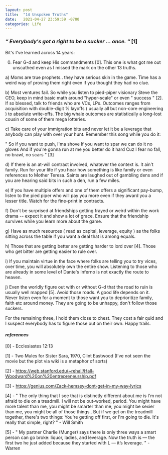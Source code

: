 ```yaml
---
layout: post
title:  "14 Unspoken Truths"
date:   2021-04-27 23:59:59 -0700
categories: Life
---
```

### _“ Everybody's got a right to be a sucker ... once. “_ [1]

Bit's I've learned across 14 years:

0) Fear G-d and keep His commandments [0]. This one is what got me out unscathed even as I missed the mark on the other 13 truths.

a) Moms are true prophets.. they have serious skin in the game. Time has a weird way of proving them right even if you thought they had no clue.

b) Most ventures fail. So while you listen to pied-piper visionary Steve the CEO, keep in mind basic math around "hyper-scale" or even " success " [2]. If so blessed, talk to friends who are VCs, LPs. Outcomes ranges from acquisition with double-digit % layoffs ( usually all but non-core engineering ) to absolute write-offs. The big whale outcomes are statistically a long-lost cousin of some of them mega lotteries.

c) Take care of your immigration bits and never let it be a leverage that anybody can play with over your hunt. Remember this song while you do it:

" So if you want to push, I'ma shove
If you want to spar we can do it no gloves
And if you're gonna run at me you better do it hard
Cuz I fear no fall, no brawl, no scars " [3]

d) If there is an at-will contract involved, whatever the context is. It ain't family. Run for your life if you hear how something is like family or even references to Mother Teresa. Saints are laughed out of gambling dens and if you are hearing said bits in such a den, run a few miles.

e) If you have multiple offers and one of them offers a significant pay-bump, listen to the pied piper who will pay you more even if they award you a lesser title. Watch for the fine-print in contracts.

f) Don't be surprised at friendships getting frayed or weird within the work drama -- expect it and show a lot of grace. Ensure that the friendship survives while you learn more about the game.

g) Have as much resources ( read as capital, leverage, equity ) as the folks sitting across the table if you want a deal that is among equals.

h) Those that are getting better are getting harder to lord over [4]. Those who get bitter are getting easier to rule over.

i) If you maintain virtue in the face where folks are telling you to try vices, over time, you will absolutely own the entire show. Listening to those who are already in some level of Dante's Inferno is not exactly the route to heaven.

j) Even the worldly figure out with or without G-d that the road to ruin is usually well mapped [5]. Avoid those roads. A good life depends on it. Never listen even for a moment to those want you to deprioritize family, faith etc around money. They are going to be unhappy, don't follow those suckers.

For the remaining three, I hold them close to chest. They cost a fair quid and I suspect everybody has to figure those out on their own. Happy trails.

#### _references_

[0] - Ecclesiastes 12:13

[1] - Two Mules for Sister Sara, 1970, Clint Eastwood (I've not seen the movie but the plot via wiki is a metaphor of sorts)

[2] - https://web.stanford.edu/~rehall/Hall-Woodward%20on%20entrepreneurship.pdf

[3] - https://genius.com/Zack-hemsey-dont-get-in-my-way-lyrics

[4] - " The only thing that I see that is distinctly different about me is I'm not afraid to die on a treadmill. I will not be out-worked, period. You might have more talent than me, you might be smarter than me, you might be sexier than me, you might be all of those things.. But if we get on the treadmill together, there's two things: You're getting off first, or I'm going to die. It's really that simple, right? " - Will Smith

[5] - " My partner Charlie (Munger) says there is only three ways a smart person can go broke: liquor, ladies, and leverage. Now the truth is — the first two he just added because they started with L — it’s leverage. " - Warren
